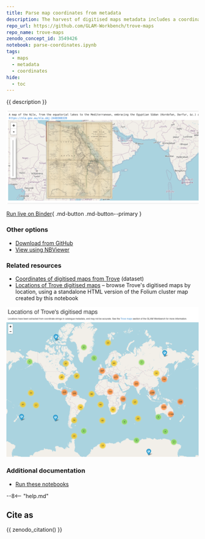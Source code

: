 ```yaml
---
title: Parse map coordinates from metadata
description: The harvest of digitised maps metadata includes a coordinates column that provides a string representation of either a point or a bounding box. This notebook attempts to parse the coordinate string and convert the values to decimals. It then uses the decimal values to explore the geographical context of Trove's digitised map collection.
repo_url: https://github.com/GLAM-Workbench/trove-maps
repo_name: trove-maps
zenodo_concept_id: 3549426
notebook: parse-coordinates.ipynb
tags:
  - maps
  - metadata
  - coordinates
hide:
  - toc
---
```


{{ description }}

![](../images/trove-map-overlay.png)

[Run live on Binder](https://mybinder.org/v2/gh/GLAM-Workbench/{{repo_name}}/master?urlpath=lab%2Ftree%2F{{notebook}}){ .md-button .md-button--primary }

### Other options

* [Download from GitHub](https://github.com/GLAM-Workbench/{{repo_name}}/blob/master/{{notebook}})
* [View using NBViewer](https://nbviewer.jupyter.org/github/{{repo_name}}/blob/master/{{notebook}})

### Related resources

* [Coordinates of digitised maps from Trove](single-maps-coordinates-data.md) (dataset)
* [Locations of Trove digitised maps](https://glam-workbench.net/trove-maps/trove-map-clusters.html) – browse Trove's digitised maps by location, using a standalone HTML version of the Folium cluster map created by this notebook

[![](../images/trove-maps-folium-cluster.png)](https://glam-workbench.net/trove-maps/trove-map-clusters.html)

### Additional documentation

* [Run these notebooks](../#run-these-notebooks)

--8<-- "help.md"

## Cite as

{{ zenodo_citation() }}